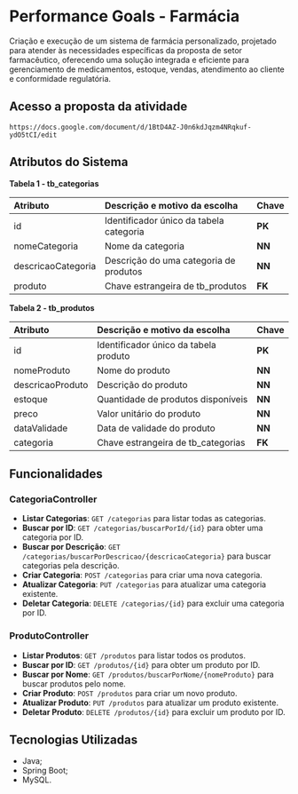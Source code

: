 # Performance Goals - Farmácia

Criação e execução de um sistema de farmácia personalizado, projetado para atender às necessidades específicas da proposta de setor farmacêutico, oferecendo uma solução integrada e eficiente para gerenciamento de medicamentos, estoque, vendas, atendimento ao cliente e conformidade regulatória.

## Acesso a proposta da atividade
```
https://docs.google.com/document/d/1BtD4AZ-J0n6kdJqzm4NRqkuf-ydO5tCI/edit
```

## Atributos do Sistema

**Tabela 1 - tb_categorias**
 
<div align="center">

| Atributo   | Descrição e motivo da escolha       | Chave       |
| :---------- | :--------- | :---------------------------------- |
| id  | Identificador único da tabela categoria | **PK** |
| nomeCategoria | Nome da categoria | **NN** |
| descricaoCategoria | Descrição do uma categoria de produtos | **NN** |
| produto | Chave estrangeira de tb_produtos | **FK** |

</div>

**Tabela 2 - tb_produtos**
 
<div align="center">

| Atributo   | Descrição e motivo da escolha       | Chave       |
| :---------- | :--------- | :---------------------------------- |
| id  | Identificador único da tabela produto | **PK** |
| nomeProduto | Nome do produto | **NN** |
| descricaoProduto | Descrição do produto | **NN** |
| estoque | Quantidade de produtos disponíveis | **NN** |
| preco | Valor unitário do produto | **NN** |
| dataValidade | Data de validade do produto | **NN** |
| categoria | Chave estrangeira de tb_categorias | **FK** |

</div>


## Funcionalidades
### CategoriaController
- **Listar Categorias**: `GET /categorias` para listar todas as categorias. 
- **Buscar por ID**: `GET /categorias/buscarPorId/{id}` para obter uma categoria por ID. 
- **Buscar por Descrição**: `GET /categorias/buscarPorDescricao/{descricaoCategoria}` para buscar categorias pela descrição. 
- **Criar Categoria**: `POST /categorias` para criar uma nova categoria.
- **Atualizar Categoria**: `PUT /categorias` para atualizar uma categoria existente. 
- **Deletar Categoria**: `DELETE /categorias/{id}` para excluir uma categoria por ID. 

### ProdutoController
- **Listar Produtos**: `GET /produtos` para listar todos os produtos.
- **Buscar por ID**: `GET /produtos/{id}` para obter um produto por ID.
- **Buscar por Nome**: `GET /produtos/buscarPorNome/{nomeProduto}` para buscar produtos pelo nome.
- **Criar Produto**: `POST /produtos` para criar um novo produto.
- **Atualizar Produto**: `PUT /produtos` para atualizar um produto existente.
- **Deletar Produto**: `DELETE /produtos/{id}` para excluir um produto por ID. 


## Tecnologias Utilizadas
- Java;
- Spring Boot;
- MySQL.


